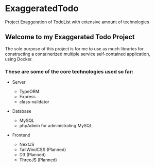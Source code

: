 # ExaggeratedTodo
Project Exaggeration of TodoList with extensive amount of technologies

## Welcome to my Exaggerated Todo Project
The sole purpose of this project is for me to use as much libraries for constructing a containerized multiple service self-contained application, using Docker.

### These are some of the core technologies used so far:
* Server
    - TypeORM
    - Express
    - class-validator

* Database
    - MySQL
    - phpAdmin for administrating MySQL

* Frontend
    - NextJS
    - TailWindCSS (Planned)
    - D3 (Planned)
    - ThreeJS (Planned)
